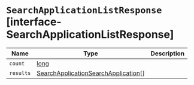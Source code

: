 # `SearchApplicationListResponse` [interface-SearchApplicationListResponse]

| Name | Type | Description |
| - | - | - |
| `count` | [long](./long.md) | &nbsp; |
| `results` | [SearchApplicationSearchApplication](./SearchApplicationSearchApplication.md)[] | &nbsp; |
